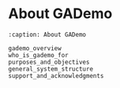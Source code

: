 # About GADemo


```{toctree}
:caption: About GADemo

gademo_overview
who_is_gademo_for
purposes_and_objectives
general_system_structure
support_and_acknowledgments
```
